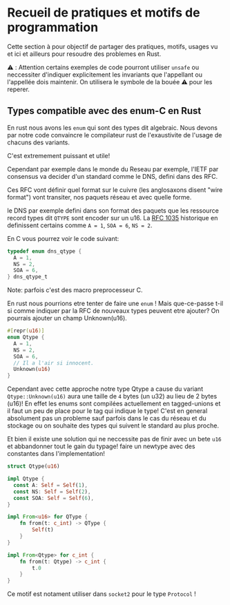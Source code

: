 # Recueil de pratiques et motifs de programmation

Cette section à pour objectif de partager des pratiques, motifs, usages
vu et ici et ailleurs pour resoudre des problemes en Rust.

⚠️ : Attention certains exemples de code pourront utiliser `unsafe` ou neccessiter d'indiquer
explicitement les invariants que l'appellant ou l'appellée dois maintenir.
On utilisera le symbole de la bouée ⚠️ pour les reperer.

## Types compatible avec des enum-C en Rust

En rust nous avons les `enum` qui sont des types dit algebraic. Nous devons par notre code
convaincre le compilateur rust de l'exaustivite de l'usage de chacuns des variants.

C'est extremement puissant et utile!

Cependant par exemple dans le monde du Reseau par exemple, l'IETF par consensus va decider
d'un standard comme le DNS, defini dans des RFC.

Ces RFC vont définir quel format sur le cuivre (les anglosaxons disent "wire format") vont transiter,
nos paquets réseau et avec quelle forme.

le DNS par exemple defini dans son format des paquets que les ressource record types dit `QTYPE` sont encoder sur un u16.
La [RFC 1035](https://datatracker.ietf.org/doc/html/rfc1035#section-3.2.2) historique en definissent certains comme `A = 1`, `SOA = 6`, `NS = 2`.

En C vous pourrez voir le code suivant:

```c
typedef enum dns_qtype {
  A = 1,
  NS = 2,
  SOA = 6,
} dns_qtype_t
```
Note: parfois c'est des macro preprocesseur C.

En rust nous pourrions etre tenter de faire une `enum` ! Mais que-ce-passe t-il si comme
indiquer par la RFC de nouveaux types peuvent etre ajouter? On pourrais ajouter un champ Unknown(u16).

```rust
#[repr(u16)]
enum Qtype {
  A = 1,
  NS = 2,
  SOA = 6,
  // Il a l'air si innocent.
  Unknown(u16)
}
```

Cependant avec cette approche notre type Qtype a cause du variant `Qtype::Unknown(u16)` aura une taille de 
`4` bytes (un u32) au lieu de 2 bytes (u16)!
En effet les enums sont compilées actuellement en tagged-unions et il faut un peu de place pour le tag
qui indique le type! C'est en general absolument pas un probleme sauf parfois dans le cas du réseau et du stockage ou on souhaite
des types qui suivent le standard au plus proche.

Et bien il existe une solution qui ne neccessite pas de finir avec un bete `u16` et abbandonner tout le gain du typage!
faire un newtype avec des constantes dans l'implementation!

```rust
struct Qtype(u16)

impl Qtype {
  const A: Self = Self(1),
  const NS: Self = Self(2),
  const SOA: Self = Self(6),
}

impl From<u16> for QType {
    fn from(t: c_int) -> QType {
        Self(t)
    }
}

impl From<Qtype> for c_int {
    fn from(t: Qtype) -> c_int {
        t.0
    }
}
```

Ce motif est notament utiliser dans `socket2` pour le type `Protocol` !


